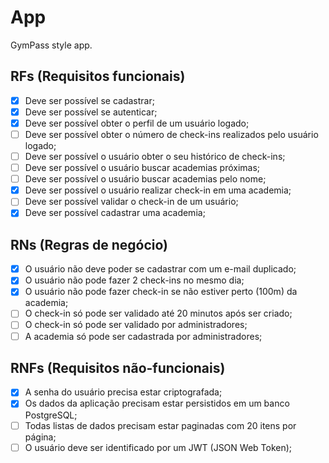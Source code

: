 # App
 
 GymPass style app.
 
 ## RFs (Requisitos funcionais)
 
 - [x] Deve ser possível se cadastrar;
 - [x] Deve ser possível se autenticar;
 - [x] Deve ser possível obter o perfil de um usuário logado;
 - [ ] Deve ser possível obter o número de check-ins realizados pelo usuário logado;
 - [ ] Deve ser possível o usuário obter o seu histórico de check-ins;
 - [ ] Deve ser possível o usuário buscar academias próximas;
 - [ ] Deve ser possível o usuário buscar academias pelo nome;
 - [x] Deve ser possível o usuário realizar check-in em uma academia;
 - [ ] Deve ser possível validar o check-in de um usuário;
 - [x] Deve ser possível cadastrar uma academia;
 
 ## RNs (Regras de negócio)
 
 - [x] O usuário não deve poder se cadastrar com um e-mail duplicado;
 - [x] O usuário não pode fazer 2 check-ins no mesmo dia;
 - [x] O usuário não pode fazer check-in se não estiver perto (100m) da academia;
 - [ ] O check-in só pode ser validado até 20 minutos após ser criado;
 - [ ] O check-in só pode ser validado por administradores;
 - [ ] A academia só pode ser cadastrada por administradores;
 
 ## RNFs (Requisitos não-funcionais)
 
 - [x] A senha do usuário precisa estar criptografada;
 - [x] Os dados da aplicação precisam estar persistidos em um banco PostgreSQL;
 - [ ] Todas listas de dados precisam estar paginadas com 20 itens por página;
 - [ ] O usuário deve ser identificado por um JWT (JSON Web Token);
